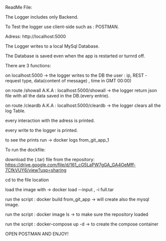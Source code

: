 ReadMe File:

The Logger includes only Backend.

To Test the logger use client-side such as : POSTMAN.

Adress: http://localhost:5000

The Logger writes to a local MySql Database.

The Database is saved even when the app is restarted or turnrd off.

There are 3 functions:

on localhost:5000 -> the logger writes to the DB the user : ip, REST - request type, data(content of message) , time in GMT 00:00)

on route /showall A.K.A :  localhost:5000/showall -> the logger return json file with all the data saved in the DB.(every entrie).

on route /cleardb A.K.A : localhost:5000/cleardb -> the logger clears all the log Table.


every interaction with the adress is printed.

every write to the logger is printed.

to see the prints run -> docker logs from_git_app_1 


To run the dockfile:

download the (.tar) file from the repository: https://drive.google.com/file/d/161_cG5LaPW7gGA_GA4OeMff-7CfkVUY6/view?usp=sharing

cd to the file location

load the image with -> docker load --input , -i full.tar

run the script : docker build from_git_app -> will create also the mysql image.

run the script : docker image ls -> to make sure the repository loaded

run the script : docker-compose up -d -> to create the compose container 

OPEN POSTMAN AND ENJOY!
